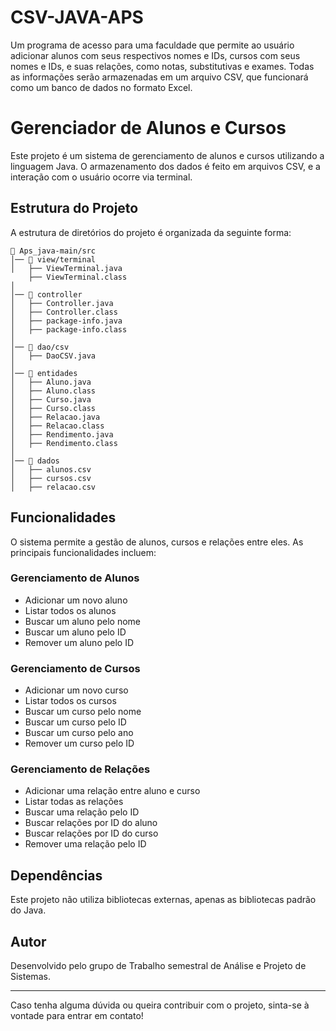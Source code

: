 # CSV-JAVA-APS
Um programa de acesso para uma faculdade que permite ao usuário adicionar alunos com seus respectivos nomes e IDs, cursos com seus nomes e IDs, e suas relações, como notas, substitutivas e exames. Todas as informações serão armazenadas em um arquivo CSV, que funcionará como um banco de dados no formato Excel.
# Gerenciador de Alunos e Cursos

Este projeto é um sistema de gerenciamento de alunos e cursos utilizando a linguagem Java. O armazenamento dos dados é feito em arquivos CSV, e a interação com o usuário ocorre via terminal.

## Estrutura do Projeto

A estrutura de diretórios do projeto é organizada da seguinte forma:

```
📂 Aps_java-main/src
│── 📂 view/terminal
│   ├── ViewTerminal.java
    ├── ViewTerminal.class
│
│── 📂 controller
│   ├── Controller.java
│   ├── Controller.class
│   ├── package-info.java
│   ├── package-info.class
│
│── 📂 dao/csv
│   ├── DaoCSV.java
│
│── 📂 entidades
│   ├── Aluno.java
│   ├── Aluno.class
│   ├── Curso.java
│   ├── Curso.class
│   ├── Relacao.java
│   ├── Relacao.class
│   ├── Rendimento.java
│   ├── Rendimento.class
│
│── 📂 dados
│   ├── alunos.csv
│   ├── cursos.csv
│   ├── relacao.csv
```

## Funcionalidades

O sistema permite a gestão de alunos, cursos e relações entre eles. As principais funcionalidades incluem:

### Gerenciamento de Alunos
- Adicionar um novo aluno
- Listar todos os alunos
- Buscar um aluno pelo nome
- Buscar um aluno pelo ID
- Remover um aluno pelo ID

### Gerenciamento de Cursos
- Adicionar um novo curso
- Listar todos os cursos
- Buscar um curso pelo nome
- Buscar um curso pelo ID
- Buscar um curso pelo ano
- Remover um curso pelo ID

### Gerenciamento de Relações
- Adicionar uma relação entre aluno e curso
- Listar todas as relações
- Buscar uma relação pelo ID
- Buscar relações por ID do aluno
- Buscar relações por ID do curso
- Remover uma relação pelo ID


## Dependências
Este projeto não utiliza bibliotecas externas, apenas as bibliotecas padrão do Java.

## Autor
Desenvolvido pelo grupo de Trabalho semestral de Análise e Projeto de Sistemas.

---

Caso tenha alguma dúvida ou queira contribuir com o projeto, sinta-se à vontade para entrar em contato!

